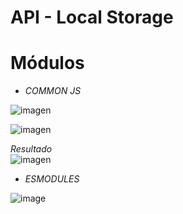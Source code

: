 # API - Local Storage<br>

# Módulos<br>
* _COMMON JS_ <br>

![imagen](https://github.com/DennisCatana/taller-06/assets/117743657/3d34cb5e-a197-4191-b7b5-40dc2b0a57ea) <br>

![imagen](https://github.com/DennisCatana/taller-06/assets/117743657/1a9024b5-47e3-4d00-8b47-6680a8256a9d) <br>
 
_Resultado_ <br>
![imagen](https://github.com/DennisCatana/taller-06/assets/117743657/36e11aff-52c1-4ea5-873b-94b1e5753543)



* _ESMODULES_ <br>
  
![image](https://github.com/DennisCatana/taller-06/assets/139184732/e0cb2ede-f4be-4a9a-a37e-bcea8e674626)
